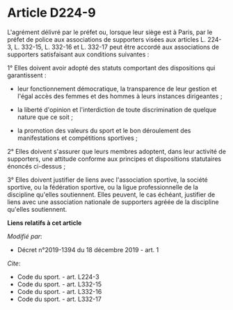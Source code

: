 # Article D224-9

L'agrément délivré par le préfet ou, lorsque leur siège est à Paris, par le préfet de police aux associations de supporters
visées aux articles L. 224-3, L. 332-15, L. 332-16 et L. 332-17 peut être accordé aux associations de supporters satisfaisant
aux conditions suivantes :

1° Elles doivent avoir adopté des statuts comportant des dispositions qui garantissent :

- leur fonctionnement démocratique, la transparence de leur gestion et l'égal accès des femmes et des hommes à leurs
instances dirigeantes ;

- la liberté d'opinion et l'interdiction de toute discrimination de quelque nature que ce soit ;

- la promotion des valeurs du sport et le bon déroulement des manifestations et compétitions sportives ;

2° Elles doivent s'assurer que leurs membres adoptent, dans leur activité de supporters, une attitude conforme aux principes
et dispositions statutaires énoncés ci-dessus ;

3° Elles doivent justifier de liens avec l'association sportive, la société sportive, ou la fédération sportive, ou la ligue
professionnelle de la discipline qu'elles soutiennent. Elles peuvent, le cas échéant, justifier de liens avec une association
nationale de supporters agréée de la discipline qu'elles soutiennent.

**Liens relatifs à cet article**

_Modifié par_:

  - Décret n°2019-1394 du 18 décembre 2019 - art. 1

_Cite_:

  - Code du sport. - art. L224-3
  - Code du sport. - art. L332-15
  - Code du sport. - art. L332-16
  - Code du sport. - art. L332-17
